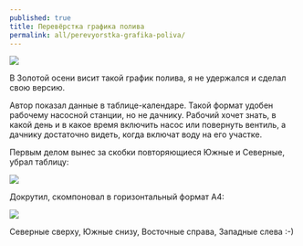 ```yaml
---
published: true
title: Перевёрстка графика полива
permalink: all/perevyorstka-grafika-poliva/
---
```


![]({{site.baseurl}}/media/layout-snt.jpg)

В Золотой осени висит такой график полива, я не удержался и сделал свою версию.

Автор показал данные в таблице-календаре. Такой формат удобен рабочему насосной станции, но не дачнику. Рабочий хочет знать, в какой день и в какое время включить насос или повернуть вентиль, а дачнику достаточно видеть, когда включат воду на его участке.

Первым делом вынес за скобки повторяющиеся Южные и Северные, убрал таблицу:

![]({{site.baseurl}}/media/layout-snt0.png)

Докрутил, скомпоновал в горизонтальный формат А4:

![]({{site.baseurl}}/media/layout-snt-5.png)

Северные сверху, Южные снизу, Восточные справа, Западные слева :-)
